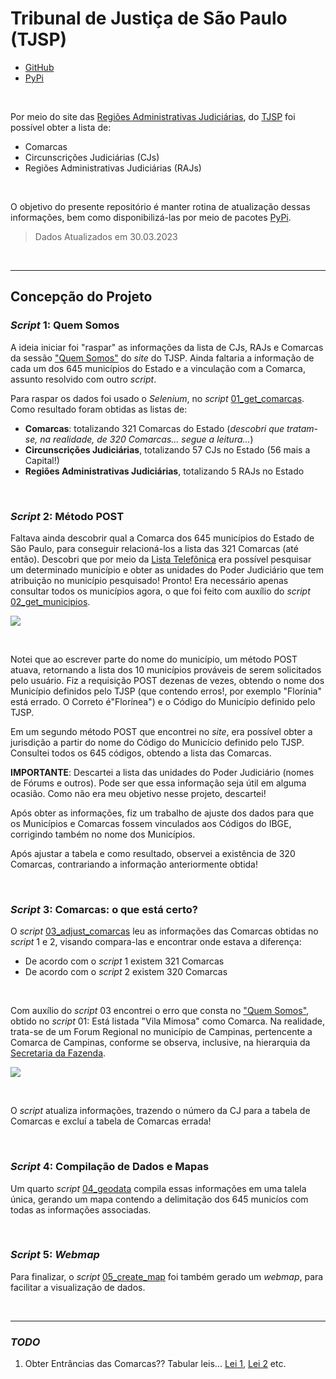 # Tribunal de Justiça de São Paulo (TJSP)

- [GitHub](https://github.com/open-geodata/sp_tjsp_divadmin)
- [PyPi](https://pypi.org/project/sp-tjsp-divadmin)

<br>

Por meio do site das [Regiões Administrativas Judiciárias](https://www.tjsp.jus.br/QuemSomos/QuemSomos/RegioesAdministrativasJudiciarias), do [TJSP](https://portal.tjsp.jus.br) foi possível obter a lista de:

- Comarcas
- Circunscrições Judiciárias (CJs)
- Regiões Administrativas Judiciárias (RAJs)

<br>

O objetivo do presente repositório é manter rotina de atualização dessas informações, bem como disponibilizá-las por meio de pacotes [PyPi](https://pypi.org/project/sp-tjsp-divadmin).

> Dados Atualizados em 30.03.2023

<br>

---

## Concepção do Projeto

### _Script_ 1: Quem Somos

A ideia iniciar foi "raspar" as informações da lista de CJs, RAJs e Comarcas da sessão ["Quem Somos"](https://www.tjsp.jus.br/QuemSomos/QuemSomos/RegioesAdministrativasJudiciarias) do _site_ do TJSP. Ainda faltaria a informação de cada um dos 645 municípios do Estado e a vinculação com a Comarca, assunto resolvido com outro _script_.

Para raspar os dados foi usado o _Selenium_, no _script_ [01_get_comarcas](./scripts/01_get_comarcas.ipynb). Como resultado foram obtidas as listas de:

- **Comarcas**: totalizando 321 Comarcas do Estado (_descobri que tratam-se, na realidade, de 320 Comarcas... segue a leitura..._)
- **Circunscrições Judiciárias**, totalizando 57 CJs no Estado (56 mais a Capital!)
- **Regiões Administrativas Judiciárias**, totalizando 5 RAJs no Estado

<br>

### _Script_ 2: Método POST

Faltava ainda descobrir qual a Comarca dos 645 municípios do Estado de São Paulo, para conseguir relacioná-los a lista das 321 Comarcas (até então). Descobri que por meio da [Lista Telefônica](https://www.tjsp.jus.br/ListaTelefonica) era possível pesquisar um determinado município e obter as unidades do Poder Judiciário que tem atribuição no município pesquisado! Pronto! Era necessário apenas consultar todos os municípios agora, o que foi feito com auxílio do _script_ [02_get_municipios](./scripts/02_get_municipios.ipynb).

![](https://i.imgur.com/I2iKlnE.png)

<br>

Notei que ao escrever parte do nome do município, um método POST atuava, retornando a lista dos 10 municípios prováveis de serem solicitados pelo usuário. Fiz a requisição POST dezenas de vezes, obtendo o nome dos Município definidos pelo TJSP (que contendo erros!, por exemplo "Florínia" está errado. O Correto é"Florínea") e o Código do Município definido pelo TJSP.

Em um segundo método POST que encontrei no _site_, era possível obter a jurisdição a partir do nome do Código do Municício definido pelo TJSP. Consultei todos os 645 códigos, obtendo a lista das Comarcas.

**IMPORTANTE**: Descartei a lista das unidades do Poder Judiciário (nomes de Fórums e outros). Pode ser que essa informação seja útil em alguma ocasião. Como não era meu objetivo nesse projeto, descartei!

Após obter as informações, fiz um trabalho de ajuste dos dados para que os Municípios e Comarcas fossem vinculados aos Códigos do IBGE, corrigindo também no nome dos Municípios.

Após ajustar a tabela e como resultado, observei a existência de 320 Comarcas, contrariando a informação anteriormente obtida!

<br>

### _Script_ 3: Comarcas: o que está certo?

O _script_ [03_adjust_comarcas](./scripts/03_adjust_comarcas.ipynb) leu as informações das Comarcas obtidas no _script_ 1 e 2, visando compara-las e encontrar onde estava a diferença:

- De acordo com o _script_ 1 existem 321 Comarcas
- De acordo com o _script_ 2 existem 320 Comarcas

<br>

Com auxílio do _script_ 03 encontrei o erro que consta no ["Quem Somos"](https://www.tjsp.jus.br/QuemSomos/QuemSomos/RegioesAdministrativasJudiciarias), obtido no _script_ 01: Está listada "Vila Mimosa" como Comarca. Na realidade, trata-se de um Forum Regional no município de Campinas, pertencente a Comarca de Campinas, conforme se observa, inclusive, na hierarquia da [Secretaria da Fazenda](http://www.fazenda.sp.gov.br/ua/hierarquia3.asp?ua1=0021071).

![](https://i.imgur.com/RVAA9Ly.png)

<br>

O _script_ atualiza informações, trazendo o número da CJ para a tabela de Comarcas e excluí a tabela de Comarcas errada!

<br>

### _Script_ 4: Compilação de Dados e Mapas

Um quarto _script_ [04_geodata](./scripts/04_geodata.ipynb) compila essas informações em uma talela única, gerando um mapa contendo a delimitação dos 645 municíos com todas as informações associadas.

<br>

### _Script_ 5: _Webmap_

Para finalizar, o _script_ [05_create_map](./scripts/05_create_map.ipynb) foi também gerado um _webmap_, para facilitar a visualização de dados.

<br>

---

### _TODO_

1. Obter Entrâncias das Comarcas?? Tabular leis... [Lei 1](https://www.al.sp.gov.br/norma/59545), [Lei 2](https://www.al.sp.gov.br/repositorio/legislacao/lei.complementar/2005/lei.complementar-980-21.12.2005.html) etc.
